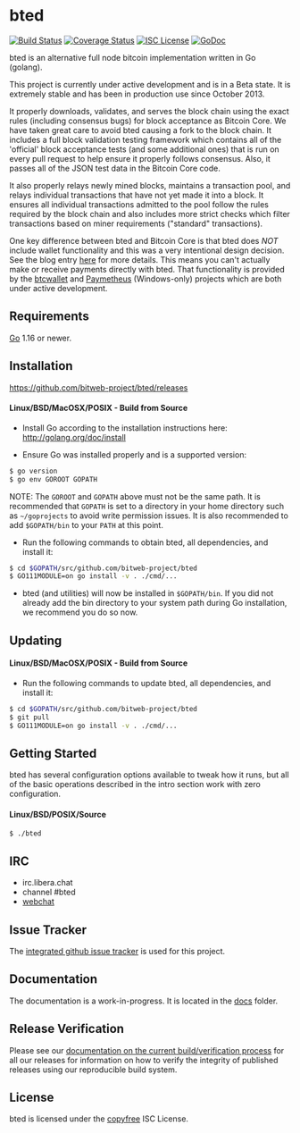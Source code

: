 bted
====

[![Build Status](https://github.com/bitweb-project/bted/workflows/Build%20and%20Test/badge.svg)](https://github.com/bitweb-project/bted/actions)
[![Coverage Status](https://coveralls.io/repos/github/bitweb-project/bted/badge.svg?branch=master)](https://coveralls.io/github/bitweb-project/bted?branch=master)
[![ISC License](https://img.shields.io/badge/license-ISC-blue.svg)](http://copyfree.org)
[![GoDoc](https://img.shields.io/badge/godoc-reference-blue.svg)](https://pkg.go.dev/github.com/bitweb-project/bted)

bted is an alternative full node bitcoin implementation written in Go (golang).

This project is currently under active development and is in a Beta state.  It
is extremely stable and has been in production use since October 2013.

It properly downloads, validates, and serves the block chain using the exact
rules (including consensus bugs) for block acceptance as Bitcoin Core.  We have
taken great care to avoid bted causing a fork to the block chain.  It includes a
full block validation testing framework which contains all of the 'official'
block acceptance tests (and some additional ones) that is run on every pull
request to help ensure it properly follows consensus.  Also, it passes all of
the JSON test data in the Bitcoin Core code.

It also properly relays newly mined blocks, maintains a transaction pool, and
relays individual transactions that have not yet made it into a block.  It
ensures all individual transactions admitted to the pool follow the rules
required by the block chain and also includes more strict checks which filter
transactions based on miner requirements ("standard" transactions).

One key difference between bted and Bitcoin Core is that bted does *NOT* include
wallet functionality and this was a very intentional design decision.  See the
blog entry [here](https://web.archive.org/web/20171125143919/https://blog.conformal.com/bted-not-your-moms-bitcoin-daemon)
for more details.  This means you can't actually make or receive payments
directly with bted.  That functionality is provided by the
[btcwallet](https://github.com/bitweb-project/btcwallet) and
[Paymetheus](https://github.com/bitweb-project/Paymetheus) (Windows-only) projects
which are both under active development.

## Requirements

[Go](http://golang.org) 1.16 or newer.

## Installation

https://github.com/bitweb-project/bted/releases

#### Linux/BSD/MacOSX/POSIX - Build from Source

- Install Go according to the installation instructions here:
  http://golang.org/doc/install

- Ensure Go was installed properly and is a supported version:

```bash
$ go version
$ go env GOROOT GOPATH
```

NOTE: The `GOROOT` and `GOPATH` above must not be the same path.  It is
recommended that `GOPATH` is set to a directory in your home directory such as
`~/goprojects` to avoid write permission issues.  It is also recommended to add
`$GOPATH/bin` to your `PATH` at this point.

- Run the following commands to obtain bted, all dependencies, and install it:

```bash
$ cd $GOPATH/src/github.com/bitweb-project/bted
$ GO111MODULE=on go install -v . ./cmd/...
```

- bted (and utilities) will now be installed in ```$GOPATH/bin```.  If you did
  not already add the bin directory to your system path during Go installation,
  we recommend you do so now.

## Updating

#### Linux/BSD/MacOSX/POSIX - Build from Source

- Run the following commands to update bted, all dependencies, and install it:

```bash
$ cd $GOPATH/src/github.com/bitweb-project/bted
$ git pull
$ GO111MODULE=on go install -v . ./cmd/...
```

## Getting Started

bted has several configuration options available to tweak how it runs, but all
of the basic operations described in the intro section work with zero
configuration.

#### Linux/BSD/POSIX/Source

```bash
$ ./bted
```

## IRC

- irc.libera.chat
- channel #bted
- [webchat](https://web.libera.chat/gamja/?channels=bted)

## Issue Tracker

The [integrated github issue tracker](https://github.com/bitweb-project/bted/issues)
is used for this project.

## Documentation

The documentation is a work-in-progress.  It is located in the [docs](https://github.com/bitweb-project/bted/tree/master/docs) folder.

## Release Verification

Please see our [documentation on the current build/verification
process](https://github.com/bitweb-project/bted/tree/master/release) for all our
releases for information on how to verify the integrity of published releases
using our reproducible build system.

## License

bted is licensed under the [copyfree](http://copyfree.org) ISC License.
